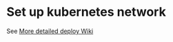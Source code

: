 # Set up kubernetes network

See [More detailed deploy Wiki](https://github.com/BiJie/BinanceChain-Doc/wiki/qa_runbook)
